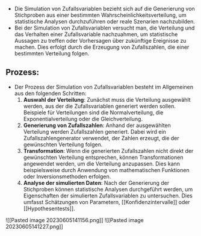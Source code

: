 - Die Simulation von Zufallsvariablen bezieht sich auf die Generierung von Stichproben aus einer bestimmten Wahrscheinlichkeitsverteilung, um statistische Analysen durchzuführen oder reale Szenarien nachzubilden.
- Bei der Simulation von Zufallsvariablen versucht man, die Verteilung und das Verhalten einer Zufallsvariable nachzuahmen, um statistische Aussagen zu treffen oder Vorhersagen über zukünftige Ereignisse zu machen. Dies erfolgt durch die Erzeugung von Zufallszahlen, die einer bestimmten Verteilung folgen.

## Prozess:
- Der Prozess der Simulation von Zufallsvariablen besteht im Allgemeinen aus den folgenden Schritten:
	1. **Auswahl der Verteilung**: Zunächst muss die Verteilung ausgewählt werden, aus der die Zufallsvariablen generiert werden sollen. Beispiele für Verteilungen sind die Normalverteilung, die Exponentialverteilung oder die Gleichverteilung.
	2. **Generierung von Zufallszahlen**: Anhand der ausgewählten Verteilung werden Zufallszahlen generiert. Dabei wird ein Zufallszahlengenerator verwendet, der Zahlen erzeugt, die der gewünschten Verteilung folgen.
	3. **Transformation**: Wenn die generierten Zufallszahlen nicht direkt der gewünschten Verteilung entsprechen, können Transformationen angewendet werden, um die Verteilung anzupassen. Dies kann beispielsweise durch Anwendung von mathematischen Funktionen oder Inversionsmethoden erfolgen.
	4. **Analyse der simulierten Daten**: Nach der Generierung der Stichproben können statistische Analysen durchgeführt werden, um Eigenschaften der simulierten Zufallsvariablen zu untersuchen. Dies umfasst Schätzungen von Parametern, [[Konfidenzintervalle]] oder [[Hypothesentests]].


![[Pasted image 20230605141156.png]]
![[Pasted image 20230605141227.png]]